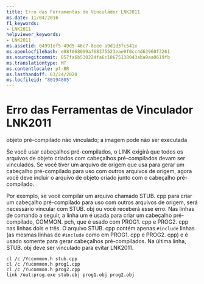 ```yaml
---
title: Erro das Ferramentas de Vinculador LNK2011
ms.date: 11/04/2016
f1_keywords:
- LNK2011
helpviewer_keywords:
- LNK2011
ms.assetid: 04991ef5-49d5-46c7-8eee-a9d1d3fc541e
ms.openlocfilehash: e08f068099af68375523eae0f0cc4d63960f3261
ms.sourcegitcommit: 857fa6b530224fa6c18675138043aba9aa0619fb
ms.translationtype: MT
ms.contentlocale: pt-BR
ms.lasthandoff: 03/24/2020
ms.locfileid: "80194805"
---
```

# <a name="linker-tools-error-lnk2011"></a>Erro das Ferramentas de Vinculador LNK2011

objeto pré-compilado não vinculado; a imagem pode não ser executada

Se você usar cabeçalhos pré-compilados, o LINK exigirá que todos os arquivos de objeto criados com cabeçalhos pré-compilados devam ser vinculados. Se você tiver um arquivo de origem que usa para gerar um cabeçalho pré-compilado para uso com outros arquivos de origem, agora você deve incluir o arquivo de objeto criado junto com o cabeçalho pré-compilado.

Por exemplo, se você compilar um arquivo chamado STUB. cpp para criar um cabeçalho pré-compilado para uso com outros arquivos de origem, será necessário vincular com STUB. obj ou você receberá esse erro. Nas linhas de comando a seguir, a linha um é usada para criar um cabeçalho pré-compilado, COMMON. pch, que é usado com PROG1. cpp e PROG2. cpp nas linhas dois e três. O arquivo STUB. cpp contém apenas `#include` linhas (as mesmas linhas de `#include` como em PROG1. cpp e PROG2. cpp) e é usado somente para gerar cabeçalhos pré-compilados. Na última linha, STUB. obj deve ser vinculado para evitar LNK2011.

```
cl /c /Yccommon.h stub.cpp
cl /c /Yucommon.h prog1.cpp
cl /c /Yucommon.h prog2.cpp
link /out:prog.exe stub.obj prog1.obj prog2.obj
```
